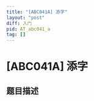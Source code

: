 ```yaml
---
title: "[ABC041A] 添字"
layout: "post"
diff: 入门
pid: AT_abc041_a
tag: []
---
```


# [ABC041A] 添字

## 题目描述

[problemUrl]: https://atcoder.jp/contests/abc041/tasks/abc041_a



